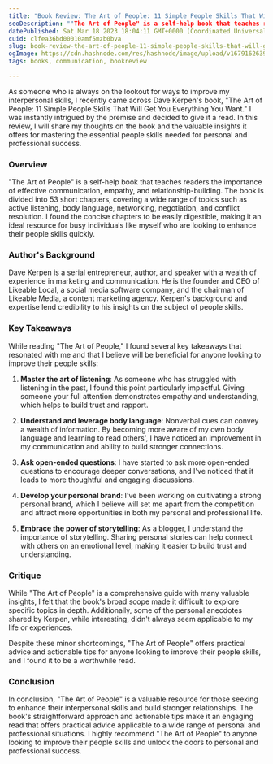 ```yaml
---
title: "Book Review: The Art of People: 11 Simple People Skills That Will Get You Everything You Want by Dave Kerpen"
seoDescription: ""The Art of People" is a self-help book that teaches readers the importance of effective communication, empathy, and relationship-building."
datePublished: Sat Mar 18 2023 18:04:11 GMT+0000 (Coordinated Universal Time)
cuid: clfea36bd00010amf5mzb0bva
slug: book-review-the-art-of-people-11-simple-people-skills-that-will-get-you-everything-you-want-by-dave-kerpen
ogImage: https://cdn.hashnode.com/res/hashnode/image/upload/v1679162639679/d4542e3b-7727-4dd6-b848-84c367c46fd2.jpeg
tags: books, communication, bookreview

---
```


As someone who is always on the lookout for ways to improve my interpersonal skills, I recently came across Dave Kerpen's book, "The Art of People: 11 Simple People Skills That Will Get You Everything You Want." I was instantly intrigued by the premise and decided to give it a read. In this review, I will share my thoughts on the book and the valuable insights it offers for mastering the essential people skills needed for personal and professional success.

### **Overview**

"The Art of People" is a self-help book that teaches readers the importance of effective communication, empathy, and relationship-building. The book is divided into 53 short chapters, covering a wide range of topics such as active listening, body language, networking, negotiation, and conflict resolution. I found the concise chapters to be easily digestible, making it an ideal resource for busy individuals like myself who are looking to enhance their people skills quickly.

### **Author's Background**

Dave Kerpen is a serial entrepreneur, author, and speaker with a wealth of experience in marketing and communication. He is the founder and CEO of Likeable Local, a social media software company, and the chairman of Likeable Media, a content marketing agency. Kerpen's background and expertise lend credibility to his insights on the subject of people skills.

### **Key Takeaways**

While reading "The Art of People," I found several key takeaways that resonated with me and that I believe will be beneficial for anyone looking to improve their people skills:

1. **Master the art of listening**: As someone who has struggled with listening in the past, I found this point particularly impactful. Giving someone your full attention demonstrates empathy and understanding, which helps to build trust and rapport.
    
2. **Understand and leverage body language**: Nonverbal cues can convey a wealth of information. By becoming more aware of my own body language and learning to read others', I have noticed an improvement in my communication and ability to build stronger connections.
    
3. **Ask open-ended questions**: I have started to ask more open-ended questions to encourage deeper conversations, and I've noticed that it leads to more thoughtful and engaging discussions.
    
4. **Develop your personal brand**: I've been working on cultivating a strong personal brand, which I believe will set me apart from the competition and attract more opportunities in both my personal and professional life.
    
5. **Embrace the power of storytelling**: As a blogger, I understand the importance of storytelling. Sharing personal stories can help connect with others on an emotional level, making it easier to build trust and understanding.
    

### **Critique**

While "The Art of People" is a comprehensive guide with many valuable insights, I felt that the book's broad scope made it difficult to explore specific topics in depth. Additionally, some of the personal anecdotes shared by Kerpen, while interesting, didn't always seem applicable to my life or experiences.

Despite these minor shortcomings, "The Art of People" offers practical advice and actionable tips for anyone looking to improve their people skills, and I found it to be a worthwhile read.

### **Conclusion**

In conclusion, "The Art of People" is a valuable resource for those seeking to enhance their interpersonal skills and build stronger relationships. The book's straightforward approach and actionable tips make it an engaging read that offers practical advice applicable to a wide range of personal and professional situations. I highly recommend "The Art of People" to anyone looking to improve their people skills and unlock the doors to personal and professional success.